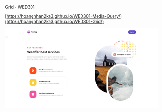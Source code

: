 Grid - WED301

[https://hoangnhan2ka3.github.io/WED301-Media-Query/](https://hoangnhan2ka3.github.io/WED301-Grid/)

![Screenshot](https://github.com/hoangnhan2ka3/WED301/blob/master/images/Screenshot%202023-10-15%20235935.png?raw=true)
